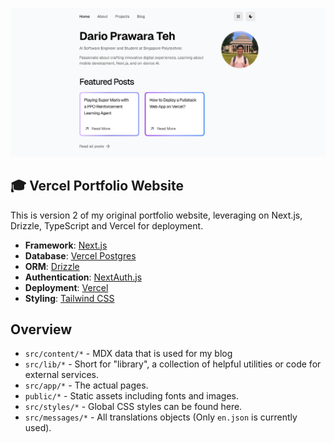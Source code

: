 ![cover](public/images/thumbnail/thumbnail.png)

## 🎓 Vercel Portfolio Website

This is version 2 of my original portfolio website, leveraging on Next.js, Drizzle, TypeScript and Vercel for deployment.

- **Framework**: [Next.js](https://nextjs.org/)
- **Database**: [Vercel Postgres](https://vercel.com)
- **ORM**: [Drizzle](https://orm.drizzle.team/)
- **Authentication**: [NextAuth.js](https://next-auth.js.org/)
- **Deployment**: [Vercel](https://vercel.com)
- **Styling**: [Tailwind CSS](https://tailwindcss.com/)

## Overview

- `src/content/*` - MDX data that is used for my blog
- `src/lib/*` - Short for "library", a collection of helpful utilities or code for external services.
- `src/app/*` - The actual pages.
- `public/*` - Static assets including fonts and images.
- `src/styles/*` - Global CSS styles can be found here.
- `src/messages/*` - All translations objects (Only `en.json` is currently used).